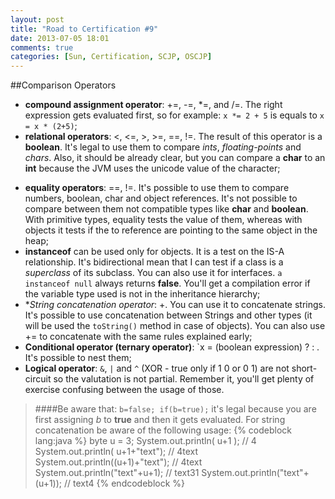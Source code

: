 ```yaml
---
layout: post
title: "Road to Certification #9"
date: 2013-07-05 18:01
comments: true
categories: [Sun, Certification, SCJP, OSCJP]
---
```

##Comparison Operators

* **compound assignment operator**: +=, -=, *=, and /=. The right expression gets evaluated first, so for example: `x *= 2 + 5` is equals to `x = x * (2+5)`;
* **relational operators**: <, <=, >, >=, ==, !=. The result of this operator is a **boolean**. It's legal to use them to compare *ints*, *floating-points* and *chars*. Also, it should be already clear, but you can compare a **char** to an **int** because the JVM uses the unicode value of the character;
<!-- more -->
* **equality operators**: ==, !=. It's possible to use them to compare numbers, boolean, char and object references. It's not possible to compare between them not compatible types like **char** and **boolean**. With primitive types, equality tests the value of them, whereas with objects it tests if the to reference are pointing to the same object in the heap;
* **instanceof** can be used only for objects. It is a test on the IS-A relationship. It's bidirectional mean that I can test if a class is a *superclass* of its subclass. You can also use it for interfaces. `a instanceof null` always returns **false**. You'll get a compilation error if the variable type used is not in the inheritance hierarchy;
* **String concatenation operator*: +. You can use it to concatenate strings. It's possible to use concatenation between Strings and other types (it will be used the `toString()` method in case of objects). You can also use += to concatenate with the same rules explained early;
* **Conditional operator (ternary operator)**: `x = (boolean expression) ? <value if true> : <value if false>. It's possible to nest them;
* **Logical operator**: `&`, `|` and `^` (XOR - true only if 1 0 or 0 1) are not short-circuit so the valutation is not partial. Remember it, you'll get plenty of exercise confusing between the usage of those.

> ####Be aware that:
> `b=false; if(b=true);` it's legal because you are first assigning *b* to **true** and then it gets evaluated. For string concatenation be aware of the following usage:
{% codeblock lang:java %} 
byte u = 3; 
System.out.println( u+1 ); // 4 
System.out.println( u+1+"text");  // 4text
System.out.println((u+1)+"text"); // 4text
System.out.println("text"+u+1); // text31
System.out.println("text"+(u+1)); // text4
{% endcodeblock %}

